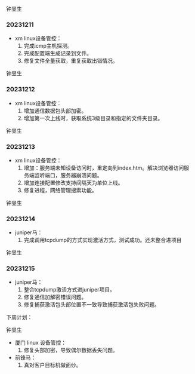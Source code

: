 钟昱生

### 20231211

* xm linux设备管控：
  1. 完成icmp主机探测。
  2. 完成配置端生成记录到文件。
  3. 修复文件全量获取，重复获取出错情况。



钟昱生

### 20231212

* xm linux设备管控：
  1. 增加通信数据包头部加密。
  2. 增加第一次上线时，获取系统3级目录和指定的文件夹目录。

钟昱生

### 20231213

* xm linux设备管控：
  1. 增加：服务端未知设备访问时，重定向到index.htm。解决浏览器访问服务端监听端口，服务器崩溃问题。
  2. 增加连接配置修改支持间隔天为单位上线。
  3. 修复进程，网络管理搜索功能。



钟昱生

### 20231214

* juniper马：
  1. 完成调用tcpdump的方式实现激活方式，测试成功。还未整合进项目

钟昱生

### 20231215

* juniper马：
  1. 整合tcpdump激活方式进juniper项目。
  2. 修复通信加解密错误问题。
  3. 修复捕获激活包头部位置不一致导致捕获激活包失败问题。





下周计划：

钟昱生

* 厦门 linux 设备管控：
  1. 修复头部加密，导致偶尔数据丢失问题。
* 前锋马：
  1. 真对客户目标机做面纱。
